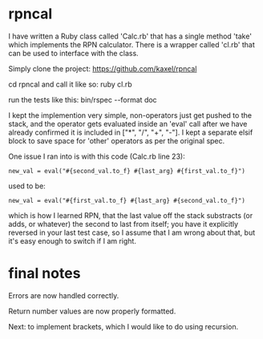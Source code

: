 # rpncal

I have written a Ruby class called 'Calc.rb' that has a single method 'take' which implements the RPN calculator. There is a wrapper called 'cl.rb' that can be used to interface with the class.

Simply clone the project: https://github.com/kaxel/rpncal

cd rpncal
and call it like so: ruby cl.rb

run the tests like this: bin/rspec --format doc

I kept the implemention very simple, non-operators just get pushed to the stack, and the operator gets evaluated inside an 'eval' call after we have already confirmed it is included in ["*", "/", "+", "-"]. I kept a separate elsif block to save space for 'other' operators as per the original spec.

One issue I ran into is with this code (Calc.rb line 23):

    new_val = eval("#{second_val.to_f} #{last_arg} #{first_val.to_f}")

used to be:

    new_val = eval("#{first_val.to_f} #{last_arg} #{second_val.to_f}")

which is how I learned RPN, that the last value off the stack substracts (or adds, or whatever) the second to last from itself; you have it explicitly reversed in your last test case, so I assume that I am wrong about that, but it's easy enough to switch if I am right.

# final notes

Errors are now handled correctly.

Return number values are now properly formatted.

Next: to implement brackets, which I would like to do using recursion.
